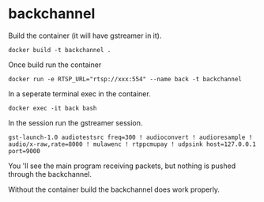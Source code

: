 # backchannel

Build the container (it will have gstreamer in it).

    docker build -t backchannel .

Once build run the container

    docker run -e RTSP_URL="rtsp://xxx:554" --name back -t backchannel

In a seperate terminal exec in the container.

    docker exec -it back bash

In the session run the gstreamer session. 

    gst-launch-1.0 audiotestsrc freq=300 ! audioconvert ! audioresample ! audio/x-raw,rate=8000 ! mulawenc ! rtppcmupay ! udpsink host=127.0.0.1 port=9000

You 'll see the main program receiving packets, but nothing is pushed through the backchannel. 

Without the container build the backchannel does work properly.